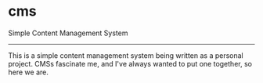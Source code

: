 # cms
Simple Content Management System

***

This is a simple content management system being written as a personal project. CMSs fascinate me, and I've always wanted to put one together, so here we are.
